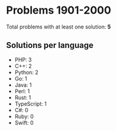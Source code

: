 # Problems 1901-2000

Total problems with at least one solution: **5**

## Solutions per language

- PHP: 3
- C++: 2
- Python: 2
- Go: 1
- Java: 1
- Perl: 1
- Rust: 1
- TypeScript: 1
- C#: 0
- Ruby: 0
- Swift: 0
